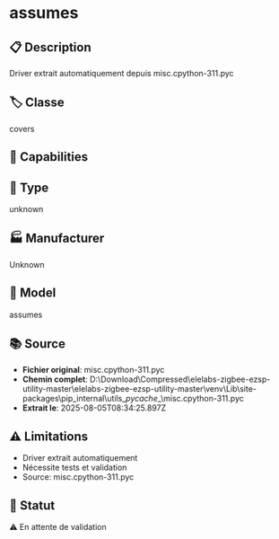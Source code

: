 # assumes

## 📋 Description
Driver extrait automatiquement depuis misc.cpython-311.pyc

## 🏷️ Classe
covers

## 🔧 Capabilities


## 📡 Type
unknown

## 🏭 Manufacturer
Unknown

## 📱 Model
assumes

## 📚 Source
- **Fichier original**: misc.cpython-311.pyc
- **Chemin complet**: D:\Download\Compressed\elelabs-zigbee-ezsp-utility-master\elelabs-zigbee-ezsp-utility-master\venv\Lib\site-packages\pip\_internal\utils\__pycache__\misc.cpython-311.pyc
- **Extrait le**: 2025-08-05T08:34:25.897Z

## ⚠️ Limitations
- Driver extrait automatiquement
- Nécessite tests et validation
- Source: misc.cpython-311.pyc

## 🚀 Statut
⚠️ En attente de validation
